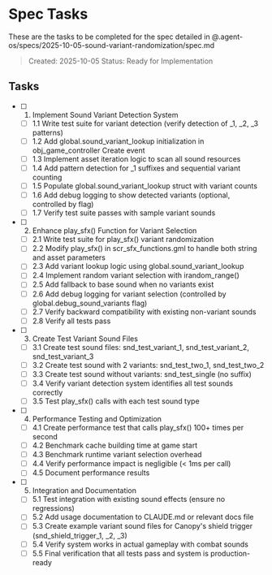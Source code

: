 # Spec Tasks

These are the tasks to be completed for the spec detailed in @.agent-os/specs/2025-10-05-sound-variant-randomization/spec.md

> Created: 2025-10-05
> Status: Ready for Implementation

## Tasks

- [ ] 1. Implement Sound Variant Detection System
  - [ ] 1.1 Write test suite for variant detection (verify detection of _1, _2, _3 patterns)
  - [ ] 1.2 Add global.sound_variant_lookup initialization in obj_game_controller Create event
  - [ ] 1.3 Implement asset iteration logic to scan all sound resources
  - [ ] 1.4 Add pattern detection for _1 suffixes and sequential variant counting
  - [ ] 1.5 Populate global.sound_variant_lookup struct with variant counts
  - [ ] 1.6 Add debug logging to show detected variants (optional, controlled by flag)
  - [ ] 1.7 Verify test suite passes with sample variant sounds

- [ ] 2. Enhance play_sfx() Function for Variant Selection
  - [ ] 2.1 Write test suite for play_sfx() variant randomization
  - [ ] 2.2 Modify play_sfx() in scr_sfx_functions.gml to handle both string and asset parameters
  - [ ] 2.3 Add variant lookup logic using global.sound_variant_lookup
  - [ ] 2.4 Implement random variant selection with irandom_range()
  - [ ] 2.5 Add fallback to base sound when no variants exist
  - [ ] 2.6 Add debug logging for variant selection (controlled by global.debug_sound_variants flag)
  - [ ] 2.7 Verify backward compatibility with existing non-variant sounds
  - [ ] 2.8 Verify all tests pass

- [ ] 3. Create Test Variant Sound Files
  - [ ] 3.1 Create test sound files: snd_test_variant_1, snd_test_variant_2, snd_test_variant_3
  - [ ] 3.2 Create test sound with 2 variants: snd_test_two_1, snd_test_two_2
  - [ ] 3.3 Create test sound without variants: snd_test_single (no suffix)
  - [ ] 3.4 Verify variant detection system identifies all test sounds correctly
  - [ ] 3.5 Test play_sfx() calls with each test sound type

- [ ] 4. Performance Testing and Optimization
  - [ ] 4.1 Create performance test that calls play_sfx() 100+ times per second
  - [ ] 4.2 Benchmark cache building time at game start
  - [ ] 4.3 Benchmark runtime variant selection overhead
  - [ ] 4.4 Verify performance impact is negligible (< 1ms per call)
  - [ ] 4.5 Document performance results

- [ ] 5. Integration and Documentation
  - [ ] 5.1 Test integration with existing sound effects (ensure no regressions)
  - [ ] 5.2 Add usage documentation to CLAUDE.md or relevant docs file
  - [ ] 5.3 Create example variant sound files for Canopy's shield trigger (snd_shield_trigger_1, _2, _3)
  - [ ] 5.4 Verify system works in actual gameplay with combat sounds
  - [ ] 5.5 Final verification that all tests pass and system is production-ready
